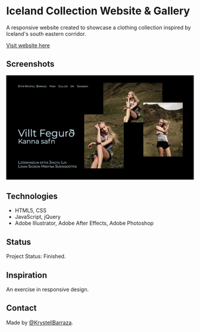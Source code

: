 # Iceland Collection Website & Gallery
A responsive website created to showcase a clothing collection inspired by Iceland's south eastern corridor.  

[Visit website here](https://krystellbarraza.github.io/Iceland-Collection/)

## Screenshots
![Example screenshot 1](images/screenshot-home.jpg)

## Technologies
* HTML5, CSS
* JavaScript, jQuery
* Adobe Illustrator, Adobe After Effects, Adobe Photoshop 


## Status
Project Status: Finished.


## Inspiration
An exercise in responsive design.  


## Contact
Made by [@KrystellBarraza](https://www.krystellbarraza.com).
